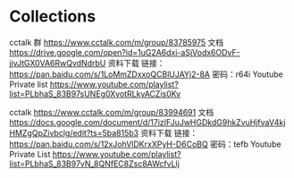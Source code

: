 # Collections
cctalk 群 https://www.cctalk.com/m/group/83785975
文档 https://drive.google.com/open?id=1uG2A6dxi-aSjVodx6ODvF-jjvJtGX0VA6RwQvdNdrbU
资料下载 链接：https://pan.baidu.com/s/1LoMmZDxxoQCBlUJAYj2-8A 密码：r64i
Youtube Private list https://www.youtube.com/playlist?list=PLbhaS_83B97sUNEg0XyotRLkyACZis0Kv

cctalk https://www.cctalk.com/m/group/83994691
文档 https://docs.google.com/document/d/17izIFJuJwHGDkdG9hkZvuHjfvaV4kjHMZgQpZivbclg/edit?ts=5ba815b3
资料下载 链接：https://pan.baidu.com/s/12xJohVlDKrxXPyH-D6CoBQ 密码：tefb
Youtube Private List https://www.youtube.com/playlist?list=PLbhaS_83B97vN_8QNfEC8Zsc8AWcfvLlj
